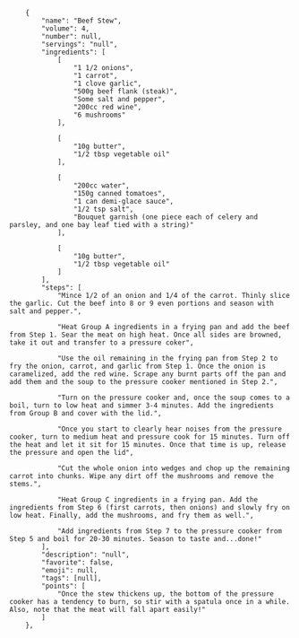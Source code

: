         {
            "name": "Beef Stew",
            "volume": 4,
            "number": null,
            "servings": "null",
            "ingredients": [
                [
                    "1 1/2 onions",
                    "1 carrot",
                    "1 clove garlic",
                    "500g beef flank (steak)",
                    "Some salt and pepper",
                    "200cc red wine",
                    "6 mushrooms"
                ],

                [
                    "10g butter",
                    "1/2 tbsp vegetable oil"
                ],

                [
                    "200cc water",
                    "150g canned tomatoes",
                    "1 can demi-glace sauce",
                    "1/2 tsp salt",
                    "Bouquet garnish (one piece each of celery and parsley, and one bay leaf tied with a string)"
                ],

                [
                    "10g butter",
                    "1/2 tbsp vegetable oil"
                ]
            ],
            "steps": [
                "Mince 1/2 of an onion and 1/4 of the carrot. Thinly slice the garlic. Cut the beef into 8 or 9 even portions and season with salt and pepper.",

                "Heat Group A ingredients in a frying pan and add the beef from Step 1. Sear the meat on high heat. Once all sides are browned, take it out and transfer to a pressure coker",

                "Use the oil remaining in the frying pan from Step 2 to fry the onion, carrot, and garlic from Step 1. Once the onion is caramelized, add the red wine. Scrape any burnt parts off the pan and add them and the soup to the pressure cooker mentioned in Step 2.",

                "Turn on the pressure cooker and, once the soup comes to a boil, turn to low heat and simmer 3-4 minutes. Add the ingredients from Group B and cover with the lid.",

                "Once you start to clearly hear noises from the pressure cooker, turn to medium heat and pressure cook for 15 minutes. Turn off the heat and let it sit for 15 minutes. Once that time is up, release the pressure and open the lid",

                "Cut the whole onion into wedges and chop up the remaining carrot into chunks. Wipe any dirt off the mushrooms and remove the stems.",

                "Heat Group C ingredients in a frying pan. Add the ingredients from Step 6 (first carrots, then onions) and slowly fry on low heat. Finally, add the mushrooms, and fry them as well.",

                "Add ingredients from Step 7 to the pressure cooker from Step 5 and boil for 20-30 minutes. Season to taste and...done!"
            ],
            "description": "null",
            "favorite": false,
            "emoji": null,
            "tags": [null],
            "points": [
                "Once the stew thickens up, the bottom of the pressure cooker has a tendency to burn, so stir with a spatula once in a while. Also, note that the meat will fall apart easily!"
            ]
        },